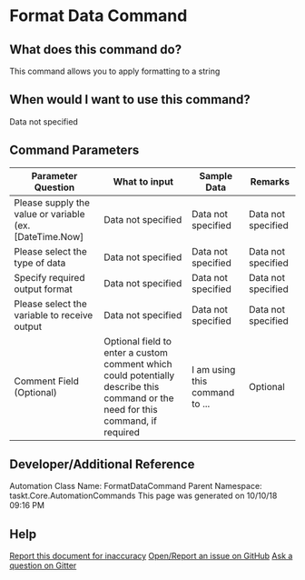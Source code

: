 <!--TITLE: Format Data Command -->
<!-- SUBTITLE: a command in the Data Commands group -->
# Format Data Command


## What does this command do?
This command allows you to apply formatting to a string


## When would I want to use this command?
Data not specified


## Command Parameters
| Parameter Question   	| What to input  	|  Sample Data 	| Remarks  	|
| ---                    | ---               | ---           | ---       |
|Please supply the value or variable (ex. [DateTime.Now]|Data not specified|Data not specified|Data not specified|
|Please select the type of data|Data not specified|Data not specified|Data not specified|
|Specify required output format|Data not specified|Data not specified|Data not specified|
|Please select the variable to receive output|Data not specified|Data not specified|Data not specified|
|Comment Field (Optional)|Optional field to enter a custom comment which could potentially describe this command or the need for this command, if required|I am using this command to ...|Optional|


## Developer/Additional Reference
Automation Class Name: FormatDataCommand
Parent Namespace: taskt.Core.AutomationCommands
This page was generated on 10/10/18 09:16 PM


## Help
[Report this document for inaccuracy](/#)
[Open/Report an issue on GitHub](/#)
[Ask a question on Gitter](/#)
